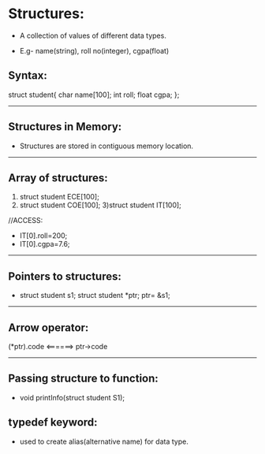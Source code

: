 # Structures:

-   A collection of values of different data types.

-   E.g- name(string), roll no(integer), cgpa(float)

## Syntax:

struct student{
    char name[100];
    int roll;
    float cgpa;
};

---
## Structures in Memory:

-   Structures are stored in contiguous memory location.
----

## Array of structures:

1) struct student ECE[100];
2) struct student COE[100];
3)struct student IT[100];

//ACCESS:
-   IT[0].roll=200;
-   IT[0].cgpa=7.6;
---

## Pointers to structures:
-  struct student s1;
struct student *ptr;
ptr= &s1;
---

## Arrow operator:
(*ptr).code <======> ptr->code

---
## Passing structure to function:

-   void printInfo(struct student S1);


## typedef keyword:
 -   used to create alias(alternative name) for data type.

